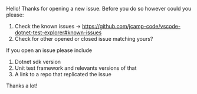 Hello! Thanks for opening a new issue. Before you do so however could you please:

1. Check the known issues -> https://github.com/jcamp-code/vscode-dotnet-test-explorer#known-issues
2. Check for other opened or closed issue matching yours?

If you open an issue please include
1. Dotnet sdk version
2. Unit test framework and relevants versions of that
3. A link to a repo that replicated the issue

Thanks a lot!
